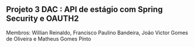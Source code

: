 ## Projeto 3 DAC : API de estágio com Spring Security e OAUTH2
Membros: Willian Reinaldo, Francisco Paulino Bandeira, João Victor Gomes de Oliveira e Matheus Gomes Pinto
